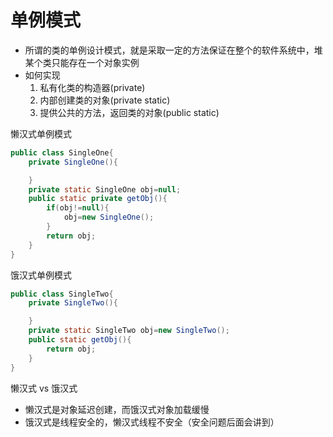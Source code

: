 # 单例模式

- 所谓的类的单例设计模式，就是采取一定的方法保证在整个的软件系统中，堆某个类只能存在一个对象实例
- 如何实现
  1. 私有化类的构造器(private)
  2. 内部创建类的对象(private static)
  3. 提供公共的方法，返回类的对象(public static)

懒汉式单例模式

```java
public class SingleOne{
    private SingleOne(){

    }
    private static SingleOne obj=null;
    public static private getObj(){
        if(obj!=null){
            obj=new SingleOne();
        }
        return obj;
    }
}
```

饿汉式单例模式

```Java
public class SingleTwo{
    private SingleTwo(){

    }
    private static SingleTwo obj=new SingleTwo();
    public static getObj(){
        return obj;
    }
}
```

懒汉式 vs 饿汉式

- 懒汉式是对象延迟创建，而饿汉式对象加载缓慢
- 饿汉式是线程安全的，懒汉式线程不安全（安全问题后面会讲到）